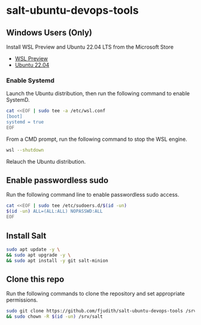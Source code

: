 # salt-ubuntu-devops-tools

## Windows Users (Only)

Install WSL Preview and Ubuntu 22.04 LTS from the Microsoft Store

* [WSL Preview](https://aka.ms/wslstorepage)
* [Ubuntu 22.04](https://apps.microsoft.com/store/detail/ubuntu-22041-lts)

### Enable Systemd

Launch the Ubuntu distribution, then run the following command to enable SystemD.

```bash
cat <<EOF | sudo tee -a /etc/wsl.conf
[boot]
systemd = true
EOF
```

From a CMD prompt, run the following command to stop the WSL engine.

```bash
wsl --shutdown
```

Relauch the Ubuntu distribution.

## Enable passwordless sudo

Run the following command line to enable passwordless sudo access.

```bash
cat <<EOF | sudo tee /etc/sudoers.d/$(id -un)
$(id -un) ALL=(ALL:ALL) NOPASSWD:ALL
EOF
```

## Install Salt

```bash
sudo apt update -y \
&& sudo apt upgrade -y \
&& sudo apt install -y git salt-minion
```

## Clone this repo

Run the following commands to clone the repository and set appropriate permissions.

```bash
sudo git clone https://github.com/fjudith/salt-ubuntu-devops-tools /srv/salt \
&& sudo chown -R $(id -un) /srv/salt
```
